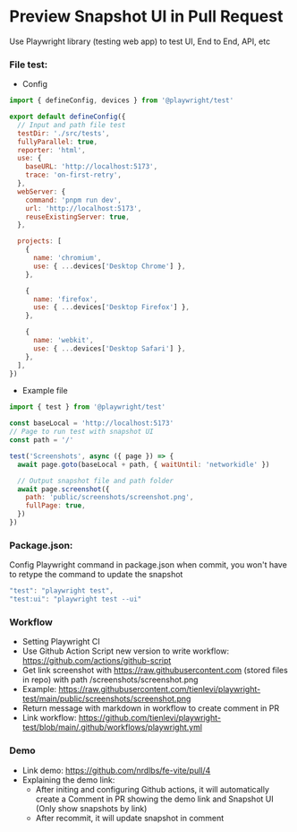 # Preview Snapshot UI in Pull Request

Use Playwright library (testing web app) to test UI, End to End, API, etc

### File test:

- Config

```js
import { defineConfig, devices } from '@playwright/test'

export default defineConfig({
  // Input and path file test
  testDir: './src/tests',
  fullyParallel: true,
  reporter: 'html',
  use: {
    baseURL: 'http://localhost:5173',
    trace: 'on-first-retry',
  },
  webServer: {
    command: 'pnpm run dev',
    url: 'http://localhost:5173',
    reuseExistingServer: true,
  },

  projects: [
    {
      name: 'chromium',
      use: { ...devices['Desktop Chrome'] },
    },

    {
      name: 'firefox',
      use: { ...devices['Desktop Firefox'] },
    },

    {
      name: 'webkit',
      use: { ...devices['Desktop Safari'] },
    },
  ],
})
```

- Example file

```js
import { test } from '@playwright/test'

const baseLocal = 'http://localhost:5173'
// Page to run test with snapshot UI
const path = '/'

test('Screenshots', async ({ page }) => {
  await page.goto(baseLocal + path, { waitUntil: 'networkidle' })

  // Output snapshot file and path folder
  await page.screenshot({
    path: 'public/screenshots/screenshot.png',
    fullPage: true,
  })
})
```

### Package.json:

Config Playwright command in package.json when commit, you won't have to retype the command to update the snapshot

```js
"test": "playwright test",
"test:ui": "playwright test --ui"
```

### Workflow

- Setting Playwright CI
- Use Github Action Script new version to write workflow: https://github.com/actions/github-script
- Get link screenshot with https://raw.githubusercontent.com (stored files in repo) with path /screenshots/screenshot.png
- Example: https://raw.githubusercontent.com/tienlevi/playwright-test/main/public/screenshots/screenshot.png
- Return message with markdown in workflow to create comment in PR
- Link workflow: https://github.com/tienlevi/playwright-test/blob/main/.github/workflows/playwright.yml

### Demo

- Link demo: https://github.com/nrdlbs/fe-vite/pull/4
- Explaining the demo link:
  - After initing and configuring Github actions, it will automatically create a Comment in PR showing the demo link and Snapshot UI (Only show snapshots by link)
  - After recommit, it will update snapshot in comment
